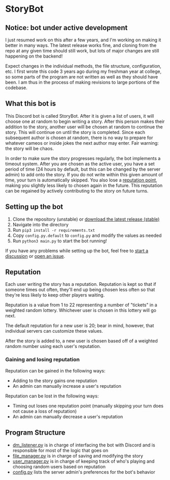 # StoryBot

## Notice: bot under active development

I just resumed work on this after a few years, and I'm working on making it better in many ways. The latest release works fine, and cloning from the repo at any given time should still work, but lots of major changes are still happening on the backend!

Expect changes in the individual methods, the file structure, configuration, etc. I first wrote this code 3 years ago during my freshman year at college, so some parts of the program are not written as well as they should have been. I am thus in the process of making revisions to large portions of the codebase.

## What this bot is

This Discord bot is called StoryBot. After it is given a list of users, it will choose one at random to begin writing a story. After this person makes their addition to the story, another user will be chosen at random to continue the story. This will continue on until the story is completed. Since each subsequent author is chosen at random, there is no way to prepare for whatever cameos or inside jokes the next author may enter. Fair warning: the story will be chaos.

In order to make sure the story progresses regularly, the bot implements a timeout system. After you are chosen as the active user, you have a set period of time (24 hours by default, but this can be changed by the server admin) to add onto the story. If you do not write within this given amount of time, your turn is automatically skipped. You also lose a [reputation point](#reputation), making you slightly less likely to chosen again in the future. This reputation can be regained by actively contributing to the story on future turns.

## Setting up the bot
1. Clone the repository (unstable) or [download the latest release (stable)](https://github.com/2br-2b/StoryBot/releases)
2. Navigate into the directory
3. Run `pip3 install -r requirements.txt`
4. Copy `config.py.default` to `config.py` and modify the values as needed
5. Run `python3 main.py` to start the bot running!

If you have any problems while setting up the bot, feel free to [start a discussion](https://github.com/2br-2b/StoryBot/discussions) or [open an issue](https://github.com/2br-2b/StoryBot/issues).

## Reputation
Each user writing the story has a reputation. Reputation is kept so that if someone times out often, they'll end up being chosen less often so that they're less likely to keep other players waiting.

Reputation is a value from 1 to 22 representing a number of "tickets" in a weighted random lottery. Whichever user is chosen in this lottery will go next.

The default reputation for a new user is 20; bear in mind, however, that individual servers can customize these values.

After the story is added to, a new user is chosen based off of a weighted random number using each user's reputation.

### Gaining and losing reputation
Reputation can be gained in the following ways:
- Adding to the story gains one reputation
- An admin can manually increase a user's reputation

Reputation can be lost in the following ways:
- Timing out loses one reputation point (manually skipping your turn does not cause a loss of reputation)
- An admin can manually decrease a user's reputation

## Program Structure
- [dm_listener.py](cogs/dm_listener.py) is in charge of interfacing the bot with Discord and is responsible for most of the logic that goes on
- [file_manager.py](file_manager.py) is in charge of saving and modifying the story
- [user_manager.py](user_manager.py) is in charge of keeping track of who's playing and choosing random users based on reputation
- [config.py](config.py.default) lists the server admin's preferences for the bot's behavior
